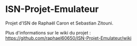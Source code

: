 # ISN-Projet-Emulateur
Projet d'ISN de Raphaël Caron et Sebastian Zitouni.

Plus d'informations sur le wiki du projet : https://github.com/raphael60650/ISN-Projet-Emulateur/wiki
